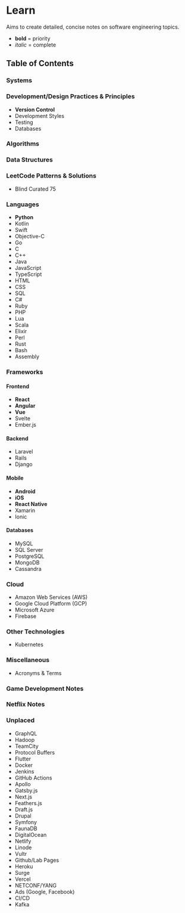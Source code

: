 # Learn
Aims to create detailed, concise notes on software engineering topics.

* **bold** = priority
* *italic* = complete
## Table of Contents
### Systems
### Development/Design Practices & Principles
* **Version Control**
* Development Styles
* Testing
* Databases
### Algorithms
### Data Structures
### LeetCode Patterns & Solutions
* Blind Curated 75
### Languages
* **Python**
* Kotlin
* Swift
* Objective-C
* Go
* C
* C++
* Java
* JavaScript
* TypeScript
* HTML
* CSS
* SQL
* C#
* Ruby
* PHP
* Lua
* Scala
* Elixir
* Perl
* Rust
* Bash
* Assembly
### Frameworks
#### Frontend
* **React**
* **Angular**
* **Vue**
* Svelte
* Ember.js
#### Backend
* Laravel
* Rails
* Django
#### Mobile
* **Android**
* **iOS**
* **React Native**
* Xamarin
* Ionic
#### Databases
* MySQL
* SQL Server
* PostgreSQL
* MongoDB
* Cassandra
### Cloud
* Amazon Web Services (AWS)
* Google Cloud Platform (GCP)
* Microsoft Azure
* Firebase
### Other Technologies
* Kubernetes
### Miscellaneous
* Acronyms & Terms
### Game Development Notes
### Netflix Notes
### Unplaced
* GraphQL
* Hadoop
* TeamCity
* Protocol Buffers
* Flutter
* Docker
* Jenkins
* GitHub Actions
* Apollo
* Gatsby.js
* Next.js
* Feathers.js
* Draft.js
* Drupal
* Symfony
* FaunaDB
* DigitalOcean
* Netlify
* Linode
* Vultr
* Github/Lab Pages
* Heroku
* Surge
* Vercel
* NETCONF/YANG
* Ads (Google, Facebook)
* CI/CD
* Kafka